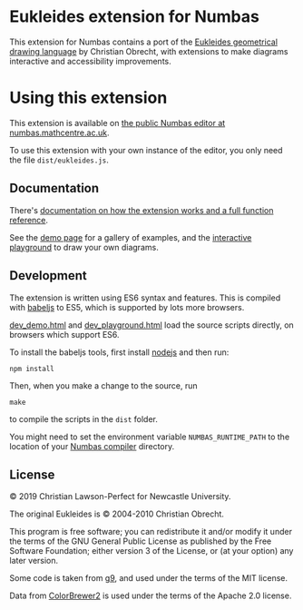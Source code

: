 # Eukleides extension for Numbas

This extension for Numbas contains a port of the [Eukleides geometrical drawing language](http://eukleides.org/) by Christian Obrecht, with extensions to make diagrams interactive and accessibility improvements.

# Using this extension

This extension is available on [the public Numbas editor at numbas.mathcentre.ac.uk](https://numbas.mathcentre.ac.uk/).

To use this extension with your own instance of the editor, you only need the file `dist/eukleides.js`.

## Documentation 

There's [documentation on how the extension works and a full function reference](docs/index.md).

See the [demo page](demo.html) for a gallery of examples, and the [interactive playground](playground.html) to draw your own diagrams.

## Development

The extension is written using ES6 syntax and features. This is compiled with [babeljs](https://babeljs.io/) to ES5, which is supported by lots more browsers.

[dev_demo.html](dev_demo.html) and [dev_playground.html](dev_playground.html) load the source scripts directly, on browsers which support ES6.

To install the babeljs tools, first install [nodejs](https://nodejs.org/en/) and then run:

```
npm install
```

Then, when you make a change to the source, run

```
make
```

to compile the scripts in the `dist` folder.

You might need to set the environment variable `NUMBAS_RUNTIME_PATH` to the location of your [Numbas compiler](https://github.com/numbas/Numbas) directory.

## License

&copy; 2019 Christian Lawson-Perfect for Newcastle University.

The original Eukleides is &copy; 2004-2010 Christian Obrecht.

This program is free software; you can redistribute it and/or modify it
under the terms of the GNU General Public License as published by the
Free Software Foundation; either version 3 of the License, or (at your
option) any later version.

Some code is taken from [g9](https://github.com/bijection/g9), and used under the terms of the MIT license.

Data from [ColorBrewer2](https://github.com/axismaps/colorbrewer/) is used under the terms of the Apache 2.0 license.

